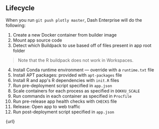 ## Lifecycle

When you run `git push plotly master`, Dash Enterprise will do the following:
  
1. Create a new Docker container from builder image
2. Mount app source code
3. Detect which Buildpack to use based off of files present in app root folder
> Note that the R buildpack does not work in Workspaces.

4. Install Conda runtime environment — override with a `runtime.txt` file
5. Install APT packages: provided with `apt-packages` file
6. Install R and app's R dependencies with `init.R` files
7. Run pre-deployment script specified in `app.json`
8. Scale containers for each process as specified in `DOKKU_SCALE`
9. Run commands in each container as specified in `Procfile`
10. Run pre-release app health checks with `CHECKS` file
11. Release: Open app to web traffic
12. Run post-deployment script specified in `app.json`

{url}
